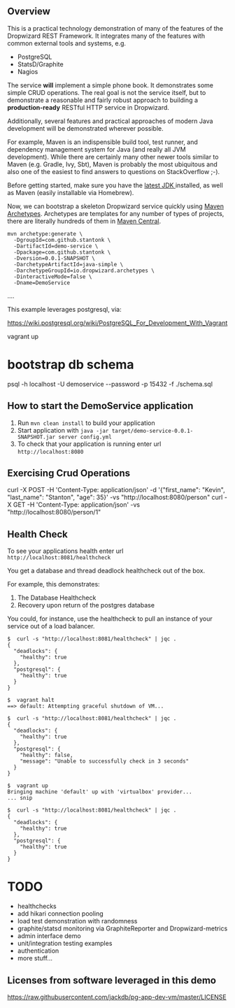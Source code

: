 Overview
--------
This is a practical technology demonstration of many of the features of
the Dropwizard REST Framework. It integrates many of the features with
common external tools and systems, e.g.

* PostgreSQL
* StatsD/Graphite
* Nagios

The service **will** implement a simple phone book. It demonstrates some
simple CRUD operations. The real goal is not the service itself, but to
demonstrate a reasonable and fairly robust approach to building a
**production-ready** RESTful HTTP service in Dropwizard.

Additionally, several features and practical approaches of modern Java 
development will be demonstrated wherever possible.

For example, Maven is an indispensible build tool, test runner, and
dependency management system for Java (and really all JVM development).
While there are certainly many other newer tools similar to Maven
(e.g. Gradle, Ivy, Sbt), Maven is probably the most ubiquitous and also
one of the easiest to find answers to questions on StackOverflow ;-).

Before getting started, make sure you have the [latest JDK ](http://www.oracle.com/technetwork/java/javase/downloads/jdk8-downloads-2133151.html) installed,
as well as Maven (easily installable via Homebrew).

Now, we can bootstrap a skeleton Dropwizard service quickly using
[Maven Archetypes](https://maven.apache.org/guides/introduction/introduction-to-archetypes.html).
Archetypes are templates for any number of types of projects, there are
literally hundreds of them in [Maven Central](http://search.maven.org/).

```
mvn archetype:generate \
  -DgroupId=com.github.stantonk \
  -DartifactId=demo-service \
  -Dpackage=com.github.stantonk \
  -Dversion=0.0.1-SNAPSHOT \
  -DarchetypeArtifactId=java-simple \
  -DarchetypeGroupId=io.dropwizard.archetypes \
  -DinteractiveMode=false \
  -Dname=DemoService
```

....

This example leverages postgresql, via:

https://wiki.postgresql.org/wiki/PostgreSQL_For_Development_With_Vagrant

vagrant up

# bootstrap db schema
psql -h localhost -U demoservice --password -p 15432 -f ./schema.sql

How to start the DemoService application
---

1. Run `mvn clean install` to build your application
1. Start application with `java -jar target/demo-service-0.0.1-SNAPSHOT.jar server config.yml`
1. To check that your application is running enter url `http://localhost:8080`

Exercising Crud Operations
--------------------------
curl -X POST -H 'Content-Type: application/json' -d '{"first_name": "Kevin", "last_name": "Stanton", "age": 35}' -vs "http://localhost:8080/person"
curl -X GET -H 'Content-Type: application/json' -vs "http://localhost:8080/person/1"

Health Check
---
To see your applications health enter url `http://localhost:8081/healthcheck`

You get a database and thread deadlock healthcheck out of the box.

For example, this demonstrates:
 
 1. The Database Healthcheck
 2. Recovery upon return of the postgres database

You could, for instance, use the healthcheck to pull an instance of your
service out of a load balancer.
```
$  curl -s "http://localhost:8081/healthcheck" | jqc .
{
  "deadlocks": {
    "healthy": true
  },
  "postgresql": {
    "healthy": true
  }
}

$  vagrant halt
==> default: Attempting graceful shutdown of VM...

$  curl -s "http://localhost:8081/healthcheck" | jqc .
{
  "deadlocks": {
    "healthy": true
  },
  "postgresql": {
    "healthy": false,
    "message": "Unable to successfully check in 3 seconds"
  }
}

$  vagrant up
Bringing machine 'default' up with 'virtualbox' provider...
... snip

$  curl -s "http://localhost:8081/healthcheck" | jqc .
{
  "deadlocks": {
    "healthy": true
  },
  "postgresql": {
    "healthy": true
  }
}
```

# TODO
* healthchecks
* add hikari connection pooling
* load test demonstration with randomness
* graphite/statsd monitoring via GraphiteReporter and Dropwizard-metrics
* admin interface demo
* unit/integration testing examples
* authentication
* more stuff...


Licenses from software leveraged in this demo
---------------------------------------------
https://raw.githubusercontent.com/jackdb/pg-app-dev-vm/master/LICENSE

